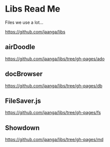 Libs Read Me
============

Files we use a lot...

<https://github.com/jaanga/libs>
## airDoodle
<https://github.com/jaanga/libs/tree/gh-pages/ado>

## docBrowser
<https://github.com/jaanga/libs/tree/gh-pages/db>

## FileSaver.js
<https://github.com/jaanga/libs/tree/gh-pages/fs>

## Showdown
<https://github.com/jaanga/libs/tree/gh-pages/md>

